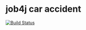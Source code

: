 # job4j car accident
[![Build Status](https://travis-ci.com/EvgeniyDanisevich/job4j_car_accident.svg?branch=master)](https://travis-ci.com/EvgeniyDanisevich/job4j_car_accident)